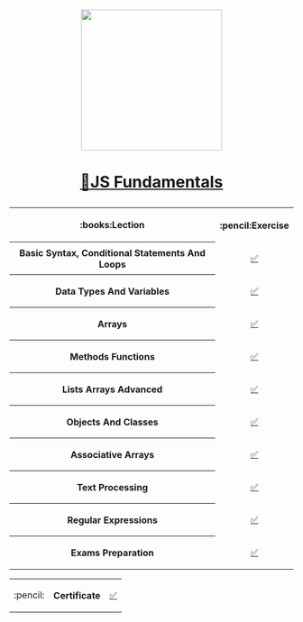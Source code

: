 # <a href="https://softuni.bg"><p align="center">
 <p align="center"><img src="http://spaceappschallengebulgaria.eu/sites/default/files/softuni.png" width = 250 /></p><p></a>

# <a href="https://softuni.bg/trainings/2441/js-fundamentals-september-2019"><p align="center">:book:JS Fundamentals<p></a>

<table>
<tr>
  <th>
   <p align="center">
    :books:Lection
  </th>
  <th>
   <p align="center">
   :pencil:Exercise
  </th>
</tr>
  
<tr>
  <th>
    Basic Syntax, Conditional Statements And Loops
  </th>
  <td>
   <p align="center">
       <a 
         href="https://github.com/tsvetanNikolov92/JS-Fundamentals---May-2019/tree/master/Lections/BASIC%20SYNTAX%2C%20CONDITIONAL%20STATEMENTS%20AND%20LOOPS/Homework">✅
         </a>
  </td>
</tr>
    
<tr>
  <th>
    Data Types And Variables
  </th>
  <td>
   <p align="center">
      <a 
         href="https://github.com/tsvetanNikolov92/JS-Fundamentals---May-2019/tree/master/Lections/DATA%20TYPES%20AND%20VARIABLES/Homework">✅
   </a>
  </td>
</tr>

<tr>
  <th>
    Arrays
  </th>
  <td>
   <p align="center">
      <a 
         href="https://github.com/tsvetanNikolov92/JS-Fundamentals---May-2019/tree/master/Lections/ARRAYS/Homework">✅
   </a>
  </td>
</tr>

<tr>
  <th>
    Methods Functions
  </th>
  <td>
   <p align="center">
      <a 
         href="https://github.com/tsvetanNikolov92/JS-Fundamentals---May-2019/tree/master/Lections/METHODS%20FUNCTIONS/Homework">✅
   </a>
  </td>
</tr>

<tr>
  <th>
    Lists Arrays Advanced
  </th>
  <td>
   <p align="center">
      <a 
         href="https://github.com/tsvetanNikolov92/JS-Fundamentals---May-2019/tree/master/Lections/Lists%20Arrays%20Advanced/Homework">✅
   </a>
  </td>
</tr>

<tr>
  <th>
    Objects And Classes
  </th>
  <td>
   <p align="center">
      <a 
         href="https://github.com/tsvetanNikolov92/JS-Fundamentals---May-2019/tree/master/Lections/OBJECTS%20AND%20CLASSES/Homework">✅
   </a>
  </td>
</tr>

<tr>
  <th>
    Associative Arrays
  </th>
  <td>
   <p align="center">
      <a 
         href="https://github.com/tsvetanNikolov92/JS-Fundamentals---May-2019/tree/master/Lections/ASSOCIATIVE%20ARRAYS/Homework">✅
   </a>
  </td>
</tr>

<tr>
  <th>
    Text Processing
  </th>
  <td>
   <p align="center">
      <a 
         href="https://github.com/tsvetanNikolov92/JS-Fundamentals---May-2019/tree/master/Lections/TEXT%20PROCESSING/Homework">✅
   </a>
  </td>
</tr>

<tr>
  <th>
    Regular Expressions
  </th>
  <td>
   <p align="center">
      <a 
         href="https://github.com/tsvetanNikolov92/JS-Fundamentals---May-2019/tree/master/Lections/REGULAR%20EXPRESSIONS/Homework">✅
   </a>
  </td>
</tr>

<tr>
  <th>
    Exams Preparation
  </th>
  <td>
   <p align="center">
      <a 
         href="https://github.com/tsvetanNikolov92/JS-Fundamentals---May-2019/tree/master/My%20exams%20solutions">✅
   </a>
  </td>
</tr>
</table>

<table>
<tr>
  <td>
   <p align="center">
   :pencil:
  </td>
  <th>
    Certificate
  </th>
  <td>
    <p align="center">
       <a 
         href="https://softuni.bg/certificates/details/69143/ef4c14c2">✅
    </a>
  </td>
</tr>
</table>
	
	





